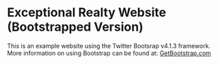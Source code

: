 # Exceptional Realty Website (Bootstrapped Version)

This is an example website using the Twitter Bootsrap v4.1.3 framework.
More information on using Bootstrap can be found at: [GetBootstrap.com](http://getbootstrap.com)
